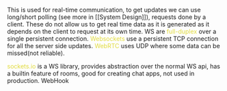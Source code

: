 This is used for real-time communication, to get updates we can use long/short polling (see more in [[System Design]]), requests done by a client. These do not allow us to get real time data as it is generated as it depends on the client to request at its own time. WS are <span style="color:#e1db3d">full-duplex</span> over a single persistent connection.
<span style="color:#e1db3d">Websockets</span> use a persistent TCP connection for all the server side updates.
<span style="color:#e1db3d">WebRTC</span> uses UDP where some data can be missed(not reliable).

<span style="color:#e1db3d">sockets.io </span>is a WS library, provides abstraction over the normal WS api, has a builtin feature of rooms, good for creating chat apps, not used in production.
WebHook 
